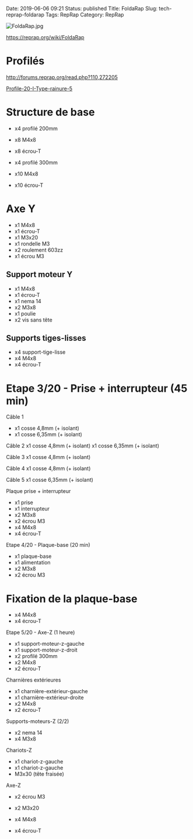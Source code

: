 Date: 2019-06-06 09:21
Status: published
Title: FoldaRap
Slug: tech-reprap-foldarap
Tags: RepRap
Category: RepRap


![FoldaRap.jpg]({static}../images/FoldaRap.jpg)

<https://reprap.org/wiki/FoldaRap>

# Profilés

<http://forums.reprap.org/read.php?110,272205>

[Profile-20-I-Type-rainure-5](https://www.motedis.fr/shop/Profile-a-rainures/Profile-20-I-Type-rainure-5/Profile-aluminium-20x20-I-Type-rainure-5::999991076.html)

# Structure de base
* x4 profilé 200mm
* x8 M4x8
* x8 écrou-T

* x4 profilé 300mm
* x10 M4x8
* x10 écrou-T

# Axe Y
* x1 M4x8
* x1 écrou-T
* x1 M3x20
* x1 rondelle M3
* x2 roulement 603zz
* x1 écrou M3

## Support moteur Y
* x1 M4x8
* x1 écrou-T
* x1 nema 14
* x2 M3x8
* x1 poulie
* x2 vis sans tête

## Supports tiges-lisses

* x4 support-tige-lisse
* x4 M4x8
* x4 écrou-T

# Etape 3/20 - Prise + interrupteur (45 min)

Câble 1
* x1 cosse 4,8mm (+ isolant)
* x1 cosse 6,35mm (+ isolant)

Câble 2
x1 cosse 4,8mm (+ isolant)
x1 cosse 6,35mm (+ isolant)

Câble 3
x1 cosse 4,8mm (+ isolant)

Câble 4
x1 cosse 4,8mm (+ isolant)

Câble 5
x1 cosse 6,35mm (+ isolant)

Plaque prise + interrupteur
* x1 prise
* x1 interrupteur
* x2 M3x8
* x2 écrou M3
* x4 M4x8
* x4 écrou-T

Etape 4/20 - Plaque-base (20 min) 
* x1 plaque-base
* x1 alimentation
* x2 M3x8
* x2 écrou M3

# Fixation de la plaque-base
* x4 M4x8
* x4 écrou-T

Etape 5/20 - Axe-Z (1 heure) 
* x1 support-moteur-z-gauche
* x1 support-moteur-z-droit
* x2 profilé 300mm
* x2 M4x8
* x2 écrou-T

Charnières extérieures
* x1 charnière-extérieur-gauche
* x1 charnière-extérieur-droite
* x2 M4x8
* x2 écrou-T

Supports-moteurs-Z (2/2)
* x2 nema 14
* x4 M3x8

Chariots-Z
* x1 chariot-z-gauche
* x1 chariot-z-gauche
* M3x30 (tête fraisée)


Axe-Z
* x2 écrou M3
* x2 M3x20

* x4 M4x8
* x4 écrou-T
